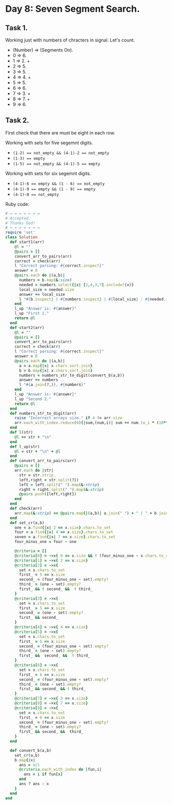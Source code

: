 # Day 8: Seven Segment Search.

## Task 1.

Working just with numbers of chracters in signal. Let's count.

- (Number) => (Segments On).
- 0 => 6.
- 1 => 2. +
- 2 => 5.
- 3 => 5.
- 4 => 4. +
- 5 => 5.
- 6 => 6.
- 7 => 3. +
- 8 => 7. +
- 9 => 6.

## Task 2.

First check that there are must be eight in each row.

Working with sets for five segemnt digits.

- `(1-2) == not_empty && (4-1)-2 == not_empty`
- `(1-3) == empty`
- `(1-5) == not_empty && (4-1)-5 == empty`
 
Working with sets for six segemnt digits.

- `(4-1)-6 == empty && (1 - 6) == not_empty`
- `(4-1)-9 == empty && (1 - 9) == empty`
- `(4-1)-0 == not_empty`

Ruby code:
```Ruby
# = = = = = = =
# Accepted.
# Thanks God!
# = = = = = = =
require 'set'
class Solution
  def start1(arr)
    @l = ""
    @pairs = []
    convert_arr_to_pairs(arr)
    correct = check(arr)
    l "Correct parsing: #{correct.inspect}"
    answer = 0
    @pairs.each do |(a,b)|
      numbers = b.map(&:size)
      needed = numbers.select{|x| [2,4,3,7].include?(x)}
      local_size = needed.size
      answer += local_size
      l "#{b.inspect} | #{numbers.inspect} | #{local_size} : #{needed.inspect} => #{answer}"
    end
    l_up "Answer is: #{answer}"
    l_up "First 1."
    return @l
  end
  def start2(arr)
    @l = ""
    @pairs = []
    convert_arr_to_pairs(arr)
    correct = check(arr)
    l "Correct parsing: #{correct.inspect}"
    answer = 0
    @pairs.each do |(a,b)|
      a = a.map{|x| x.chars.sort.join}
      b = b.map{|x| x.chars.sort.join}
      numbers = numbers_str_to_digit(convert_b(a,b))
      answer += numbers
      l "#{a.join(?,)}, #{numbers}"
    end
    l_up "Answer is: #{answer}"
    l_up "Second 2."
    return @l
  end
  def numbers_str_to_digit(arr)
    raise "Incorrect arrays size." if 4 != arr.size
    arr.each_with_index.reduce(0){|sum,(num,i)| sum += num.to_i * (10**3)/(10**i)}
  end
  def l(str)
    @l += str + "\n"
  end
  def l_up(str)
    @l = str + "\n" + @l
  end
  def convert_arr_to_pairs(arr)
    @pairs = []
    arr.each do |str|
      str = str.strip
      left,right = str.split(?|)
      left = left.split(" ").map(&:strip)
      right = right.split(" ").map(&:strip)
      @pairs.push([left,right])
    end
  end
  def check(arr)
    arr.map(&:strip) == @pairs.map{|(a,b)| a.join(" ") + " | " + b.join(" ")}
  end
  def set_cr(a,b)
    one = a.find{|x| 2 == x.size}.chars.to_set
    four = a.find{|x| 4 == x.size}.chars.to_set
    seven = a.find{|x| 7 == x.size}.chars.to_set
    four_minus_one = four - one

    @criteria = []
    @criteria[0] = ->x{ 6 == x.size && ! (four_minus_one - x.chars.to_set).empty?}
    @criteria[1] = ->x{ 2 == x.size}
    @criteria[2] = ->x{
      set = x.chars.to_set
      first_ = 5 == x.size
      second_ = (four_minus_one - set).empty?
      third_ = (one - set).empty?
      first_ && ! second_ &&  ! third_
    }
    @criteria[3] = ->x{
      set = x.chars.to_set
      first_ = 5 == x.size
      second_ = (one - set).empty?
      first_ && second_ 
    }
    @criteria[4] = ->x{ 4 == x.size}
    @criteria[5] = ->x{
      set = x.chars.to_set
      first_ = 5 == x.size
      second_ = (four_minus_one - set).empty?
      third_ = (one - set).empty?
      first_ &&  second_ &&  ! third_
    }
    @criteria[6] = ->x{
      set = x.chars.to_set
      first_ = 6 == x.size
      second_ = (four_minus_one - set).empty?
      third_ = (one - set).empty?
      first_ && second_ && ! third_
    }
    @criteria[7] = ->x{ 3 == x.size}
    @criteria[8] = ->x{ 7 == x.size}
    @criteria[9] = ->x{
      set = x.chars.to_set
      first_ = 6 == x.size
      second_ = (four_minus_one - set).empty?
      third_ = (one - set).empty?
      first_ && second_ &&  third_
    }
  end

  def convert_b(a,b)
    set_cr(a,b)
    b.map{|x|
      ans = nil
      @criteria.each_with_index do |fun,i|
        ans = i if fun[x]
      end
      ans ? ans : x
    }
  end
end

```
